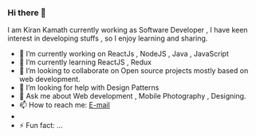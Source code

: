 ### Hi there 👋
I am Kiran Kamath currently working as Software Developer , I have keen interest in developing stuffs , so I enjoy learning and sharing.


- 🔭 I’m currently working on ReactJs , NodeJS , Java , JavaScript
- 🌱 I’m currently learning  ReactJS , Redux
- 👯 I’m looking to collaborate on Open source projects mostly based on web development.
- 🤔 I’m looking for help with Design Patterns
- 💬 Ask me about Web development , Mobile Photography , Designing.
- 📫 How to reach me: [E-mail](k96white@gmail.com)
-
- ⚡ Fun fact: ...


